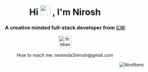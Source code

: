 <h1 align="center">Hi <img src="https://raw.githubusercontent.com/blackcater/blackcater/main/images/Hi.gif" height="32" />
, I'm Nirosh</h1>

<h3 align="center">A creative minded full-stack developer from 🇱🇰</h3>
<div align="center"><img src="https://www.vectorlogo.zone/logos/mongodb/mongodb-icon.svg" alt="firebase" width="40"/> </a></div>
<p align="center">How to reach me: neminda2nirosh@gmail.com</p>

<p align="right"> <img src="https://komarev.com/ghpvc/?username=NiroNemi&label=Profile%20views&color=blue&style=flat" alt="NiroNemi" /> </p>
